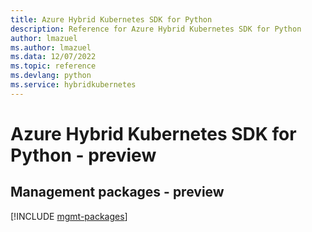 ```yaml
---
title: Azure Hybrid Kubernetes SDK for Python
description: Reference for Azure Hybrid Kubernetes SDK for Python
author: lmazuel
ms.author: lmazuel
ms.data: 12/07/2022
ms.topic: reference
ms.devlang: python
ms.service: hybridkubernetes
---
```

# Azure Hybrid Kubernetes SDK for Python - preview

## Management packages - preview
[!INCLUDE [mgmt-packages](hybrid-kubernetes-mgmt-index.md)]